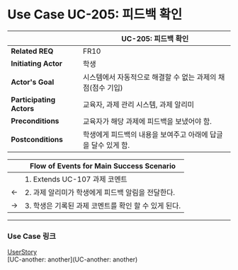 # Use Case UC-205: 피드백 확인

|                          | UC-205: 피드백 확인                                          |
| ------------------------ | ------------------------------------------------------------ |
| __Related REQ__          | FR10                                                    |
| __Initiating Actor__     | 학생                                                       |
| __Actor's Goal__         | 시스템에서 자동적으로 해결할 수 없는 과제의 채점(점수 기입)  |
| __Participating Actors__ | 교육자, 과제 관리 시스템, 과제 알리미                                      |
| __Preconditions__        | 교육자가 해당 과제에 피드백을 보냈어야 함.|
| __Postconditions__       | 학생에게 피드백의 내용을 보여주고 아래에 답글을 달수 있게 함.                                      |

|      | Flow of Events for Main Success Scenario      |
| ---- | --------------------------------------------- |
|      | 1. Extends UC-107 과제 코멘트                   |
| <-   | 2. 과제 알리미가 학생에게 피드백 알림을 전달한다.  |
| ->  | 3. 학생은 기록된 과제 코멘트를 확인 할 수 있게 된다. |

-------

### Use Case 링크

[UserStory](UserStory)<br/>[UC-another: another](UC-another: another)<br/>